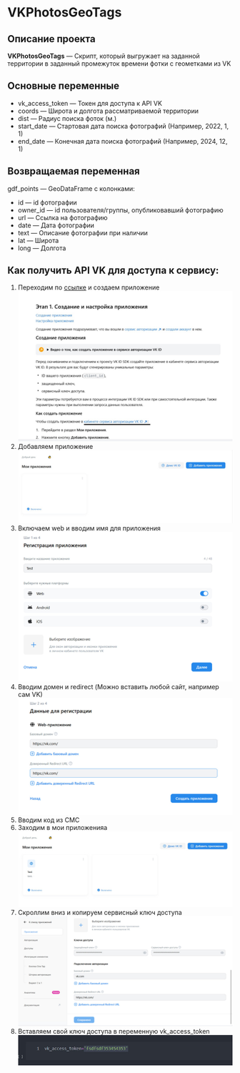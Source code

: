 # VKPhotosGeoTags

## Описание проекта
**VKPhotosGeoTags** — Скрипт, который выгружает на заданной территории в заданный промежуток времени фотки с геометками из VK

## Основные переменные
- vk_access_token — Токен для доступа к API VK
- coords — Широта и долгота рассматриваемой территории
- dist — Радиус поиска фоток (м.)
- start_date — Стартовая дата поиска фотографий (Например, 2022, 1, 1)
- end_date — Конечная дата поиска фотографий (Например, 2024, 12, 1)

## Возвращаемая переменная
gdf_points — GeoDataFrame с колонками:
- id — id фотографии
- owner_id — id пользователя/группы, опубликовавший фотографию
- url — Ссылка на фотографию
- date — Дата фотографии
- text — Описание фотографии при наличии
- lat — Широта
- long — Долгота

## Как получить API VK для доступа к сервису:
1. Переходим по [ссылке](https://id.vk.com/about/business/go/docs/ru/vkid/latest/vk-id/connection/create-application) и создаем приложение
![](https://github.com/rstsluv/VKPhotoGeoTagsScrapper/blob/main/images/1.jpg?raw=true)
2. Добавляем приложение
![](https://github.com/rstsluv/VKPhotoGeoTagsScrapper/blob/main/images/2.jpg?raw=true)
3. Включаем web и вводим имя для приложения
![](https://github.com/rstsluv/VKPhotoGeoTagsScrapper/blob/main/images/3.jpg?raw=true)
4. Вводим домен и redirect (Можно вставить любой сайт, например сам VK)
![](https://github.com/rstsluv/VKPhotoGeoTagsScrapper/blob/main/images/4.jpg?raw=true)
5. Вводим код из СМС
6. Заходим в мои приложенияа
![](https://github.com/rstsluv/VKPhotoGeoTagsScrapper/blob/main/images/6.jpg?raw=true)
7. Скроллим вниз и копируем сервисный ключ доступа
![](https://github.com/rstsluv/VKPhotoGeoTagsScrapper/blob/main/images/7.jpg?raw=true)
8. Вставляем свой ключ доступа в переменную vk_access_token
![](https://github.com/rstsluv/VKPhotoGeoTagsScrapper/blob/main/images/8.jpg?raw=true)